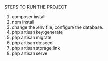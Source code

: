 STEPS TO RUN THE PROJECT

1. composer install 
2. npm install
3. change the .env file, configure the database.
4. php artisan key:generate
5. php artisan migrate
6. php artisan db:seed
7. php artisan storage:link
8. php artisan serve

